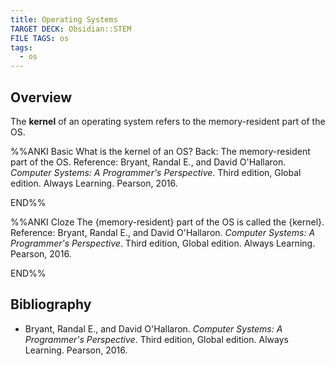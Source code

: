```yaml
---
title: Operating Systems
TARGET DECK: Obsidian::STEM
FILE TAGS: os
tags:
  - os
---
```


## Overview

The **kernel** of an operating system refers to the memory-resident part of the OS.

%%ANKI
Basic
What is the kernel of an OS?
Back: The memory-resident part of the OS.
Reference: Bryant, Randal E., and David O'Hallaron. *Computer Systems: A Programmer's Perspective*. Third edition, Global edition. Always Learning. Pearson, 2016.
<!--ID: 1751550403051-->
END%%

%%ANKI
Cloze
The {memory-resident} part of the OS is called the {kernel}.
Reference: Bryant, Randal E., and David O'Hallaron. *Computer Systems: A Programmer's Perspective*. Third edition, Global edition. Always Learning. Pearson, 2016.
<!--ID: 1751550403057-->
END%%

## Bibliography

* Bryant, Randal E., and David O'Hallaron. *Computer Systems: A Programmer's Perspective*. Third edition, Global edition. Always Learning. Pearson, 2016.